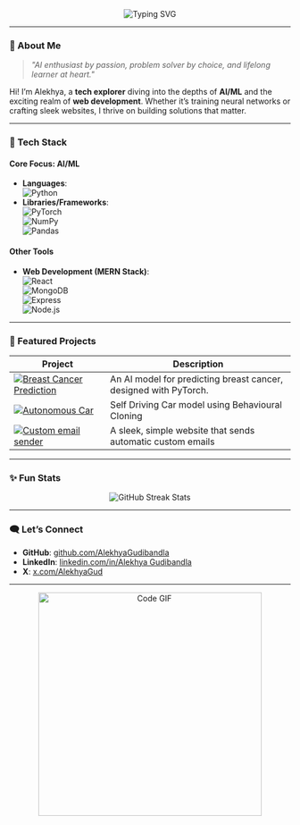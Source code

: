 <div align="center">
  <img src="https://readme-typing-svg.herokuapp.com?font=Fira+Code&size=24&color=3DBEFF&center=true&width=500&lines=Hey+there!+I'm+Alekhya+👋;Welcome+to+my+GitHub+universe+🌌;Turning+AI+dreams+into+code+✨" alt="Typing SVG">
</div>

---

### 🧠 About Me  
> _"AI enthusiast by passion, problem solver by choice, and lifelong learner at heart."_  

Hi! I’m Alekhya, a **tech explorer** diving into the depths of **AI/ML** and the exciting realm of **web development**. Whether it’s training neural networks or crafting sleek websites, I thrive on building solutions that matter.  

---

### 🔧 Tech Stack  

#### **Core Focus: AI/ML**  
- **Languages**:  
  ![Python](https://img.shields.io/badge/Python-3DBEFF?style=for-the-badge&logo=python&logoColor=white)  
- **Libraries/Frameworks**:  
  ![PyTorch](https://img.shields.io/badge/PyTorch-EE4C2C?style=for-the-badge&logo=pytorch&logoColor=white)  
  ![NumPy](https://img.shields.io/badge/NumPy-013243?style=for-the-badge&logo=numpy&logoColor=white)  
  ![Pandas](https://img.shields.io/badge/Pandas-150458?style=for-the-badge&logo=pandas&logoColor=white)  

#### **Other Tools**  
- **Web Development (MERN Stack)**:  
  ![React](https://img.shields.io/badge/React-61DAFB?style=for-the-badge&logo=react&logoColor=white)  
  ![MongoDB](https://img.shields.io/badge/MongoDB-47A248?style=for-the-badge&logo=mongodb&logoColor=white)  
  ![Express](https://img.shields.io/badge/Express.js-404D59?style=for-the-badge)  
  ![Node.js](https://img.shields.io/badge/Node.js-339933?style=for-the-badge&logo=nodedotjs&logoColor=white)  

---

### 🌟 Featured Projects  

| Project | Description |  
|---------|-------------|  
| [![Breast Cancer Prediction](https://img.shields.io/badge/Breast%20Cancer%20Prediction-AI%20%7C%20ML-brightgreen)](https://github.com/AlekhyaGudibandla/Breast-Cancer-Prediction) | An AI model for predicting breast cancer, designed with PyTorch. |  
| [![Autonomous Car](https://img.shields.io/badge/Autonomous%20Car-AI%20%7C%20ML-brightgreen)](https://github.com/AlekhyaGudibandla/Autonomous-Car) | Self Driving Car model using Behavioural Cloning |  
| [![Custom email sender](https://img.shields.io/badge/Custom%20Email%20Sender-Web%20Development-blue)](https://github.com/AlekhyaGudibandla/custom_email_sender) | A sleek, simple website that sends automatic custom emails |  

---

### ✨ Fun Stats  

<div align="center">
  <img src="https://github-readme-streak-stats.herokuapp.com?user=AlekhyaGudibandla&theme=tokyonight&hide_border=true" alt="GitHub Streak Stats">
</div>

---

### 🗨️ Let’s Connect  

- **GitHub**: [github.com/AlekhyaGudibandla](https://github.com/AlekhyaGudibandla)  
- **LinkedIn**: [linkedin.com/in/Alekhya Gudibandla](https://linkedin.com/in/alekhya-gudibandla-3571b5256)
- **X**: [x.com/AlekhyaGud](https://x.com/AlekhyaGud)

---

<div align="center">
  <img src="https://user-images.githubusercontent.com/75092029/147884660-8b0bc6e3-682f-4f63-a0e8-35f50f6d0bcf.gif" alt="Code GIF" width="400">
</div>
